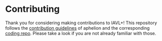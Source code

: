 # Contributing

Thank you for considering making contributions to IAVL+!
This repository follows the [contribution guidelines] of aphelion and the corresponding [coding repo].
Please take a look if you are not already familiar with those.

[contribution guidelines]: https://github.com/evdatsion/aphelion-dpos-bft/blob/master/CONTRIBUTING.md
[coding repo]: https://github.com/evdatsion/coding
